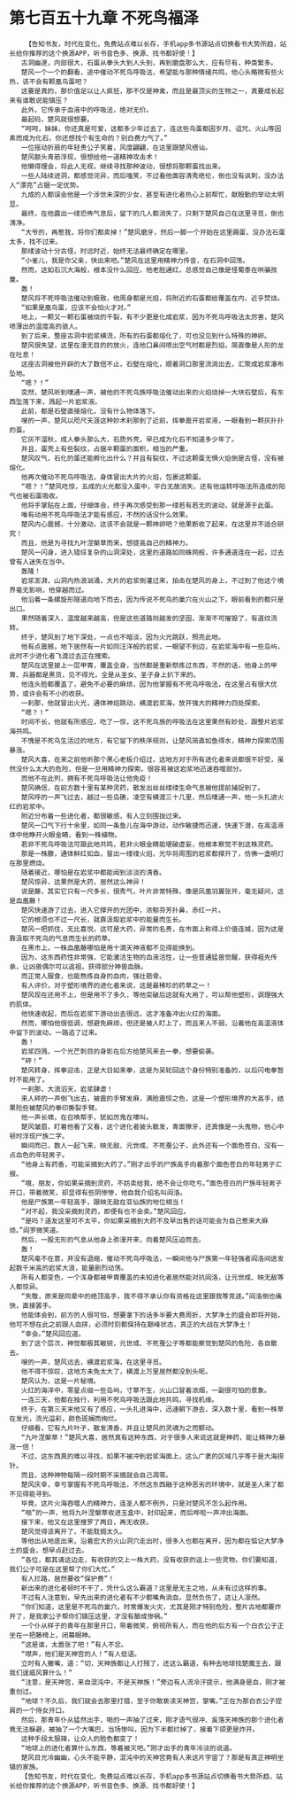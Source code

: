 # 第七百五十九章 不死鸟福泽
        【告知书友，时代在变化，免费站点难以长存，手机app多书源站点切换看书大势所趋，站长给你推荐的这个换源APP，听书音色多、换源、找书都好使！】
       古洞幽邃，内部很大，石蛋从拳头大到人头到，再到磨盘那么大，应有尽有，种类繁多。
       楚风一个一个的翻看，途中催动不死鸟呼吸法，希望能与那种情绪共鸣，他心头略微有些火热，该不会有颗凰鸟蛋吧？
       这要是真的，那价值足以让人疯狂，那不仅是神禽，而且是最顶尖的生物之一，真要成长起来有谁敢说能镇压？
       此外，它传承于血液中的呼吸法，绝对无价。
       最起码，楚风就很想要。
       “呵呵，妹妹，你还真是可爱，这都多少年过去了，连这些鸟蛋都因岁月、诅咒、火山等因素而成为化石，你还想找个有生命的？别白费力气了。”
       一位摇动折扇的年轻贵公子笑着，风度翩翩，在这里跟楚风搭讪。
       楚风额头青筋浮现，很想给他一道精神攻击术！
       他懒得理会，将此人无视，继续寻找那种波动，很想将那颗蛋找出来。
       一些人陆续进洞，都感觉诧异，而后嗤笑，不过看他面容清秀绝伦，倒也没有讽刺，没办法人“漂亮”占据一定优势。
       九成的人都误会他是一个涉世未深的少女，甚至有进化者热心上前帮忙，献殷勤的举动太明显。
       最终，在他露出一缕恐怖气息后，留下的几人都消失了，只剩下楚风自己在这里寻觅，倒也清净。
       “大爷的，再惹我，将你们都卖掉！”楚风磨牙，然后一脚一个开始在这里踢蛋，没办法石蛋太多，找不过来。
       那缕波动十分古怪，时远时近，始终无法最终确定在哪里。
       “小雀儿，我是你父亲，快出来吧。”楚风在这里用精神力传音，在石洞中回荡。
       然而，这如石沉大海般，根本没什么回应，他老脸通红，总感觉自己像是怪蜀黍在哄骗孩童。
       轰！
       楚风将不死呼吸法催动到极致，他周身都是光焰，将附近的石蛋都给覆盖在内，近乎焚烧。
       “如果是凰鸟蛋，应该不会怕火才对。”
       地上，一颗又一颗石蛋被烧的干裂，有不少更是化成岩浆，因为不死鸟呼吸法太厉害，楚风喷薄出的温度高的骇人。
       到了后来，整座古洞中岩浆横流，所有的石蛋都熔化了，可也没见到什么特殊的神卵。
       楚风很失望，这里在漫无目的的放火，连他口鼻间喷出空气时都是烈焰，简直像是人形的龙在吐息！
       这座古洞被他开辟的大了数倍不止，石壁在熔化，顺着洞口那里流淌出去，汇聚成岩浆瀑布坠地。
       “嗯？！”
       突然，楚风听到噗通一声，被他的不死鸟族呼吸法催动出来的火焰烧掉一大块石壁后，有东西坠落下来，溅起一片岩浆液。
       此前，都是石壁直接熔化，没有什么物体落下。
       嗖的一声，楚风以咫尺天涯这种妙术刹那到了近前，挥拳震开岩浆液，一眼看到一颗灰扑扑的蛋。
       它灰不溜秋，成人拳头那么大，石质外壳，早已成为化石不知道多少年了。
       并且，蛋壳上有些裂纹，占据半颗蛋的面积，相当的严重。
       楚风叹气，石化的蛋还能孵化出什么？并且有裂纹，不过这颗蛋无惧火焰倒是古怪，没有被熔化。
       他再次催动不死鸟呼吸法，身体冒出大片的火焰，包裹这颗蛋。
       “嗯？！”楚风吃惊，五成的火光都没入蛋中，平白无故消失，还有他运转呼吸法所造成的阳气也被石蛋吸收。
       他将手掌贴在上面，仔细体会，终于再次感受到那一缕若有若无的波动，就是源于此蛋。
       唯有动用不死鸟呼吸法才能有感应，不然的话没什么效果。
       楚风内心震撼，十分激动，这该不会就是一颗神卵吧？他果断收了起来，在这里并不适合研究！
       而且，他是为寻找九叶涅槃草而来，想提高自己的精神力。
       楚风一闪身，进入错综复杂的山洞深处，这里的道路如同蛛网般，许多通道连在一起，过去曾有人迷失在当中。
       轰隆！
       岩浆澎湃，山洞内热浪汹涌，大片的岩浆倒灌过来，拍击在楚风的身上，不过到了他这个境界毫无影响，他穿越而过。
       他沿着一条螺旋形隧道向地下而去，因为传说不死鸟的巢穴在火山之下，眼前看到的都只是出口。
       果然随着深入，温度越来越高，但是这些道路则越发的坚固，渐渐不可摧毁了，有道纹流转。
       终于，楚风到了地下深处，一点也不暗淡，因为火光跳跃，照亮此地。
       他有点震撼，地下居然有一片如同汪洋般的岩浆，一眼望不到边，在岩浆海中有一些岛屿，此时不少进化者飞渡过去正在搜索。
       楚风在这里披上一层甲胄，覆盖全身，当然都是重新祭炼过东西，不然的话，他身上的甲胄、兵器都是黑货，见不得光，全是从圣女、圣子身上扒下来的。
       他连头脸都覆盖了，避免不必要的麻烦，因为他掌握有不死鸟呼吸法，在这里占有很大优势，或许会有不小的收获。
       一刹那，他就冒出火光，通体神焰跳动，横渡岩浆海，放开强大的精神力四处探索。
       “嗯？！”
       时间不长，他就有所感应，吃了一惊，这不死鸟族的呼吸法在这里果然有妙处，跟整片岩浆海共鸣。
       不愧是不死鸟生活过的地方，有它留下的秩序规则，让楚风简直如鱼得水，精神力探索范围暴涨。
       楚风大喜，在来之前他听那个黑心老板介绍过，这地方对于所有进化者来说都很不好受，虽然没什么太大的危险，但是一旦用精神力探索，很容易被这岩浆地迅速吞噬部分。
       而他不在此列，拥有不死鸟呼吸法让他免疫！
       楚风确信，在前方数十里有某种灵药，散发出丝丝缕缕生命气息被他提前捕捉到了。
       楚风呼的一声飞过去，越过一些岛礁，凌空有横渡三十几里，然后噗通一声，他一头扎进火红的岩浆中。
       附近分布着一些进化者，都很敏感，有人立刻围拢过来。
       楚风一口气下行十余里，如同一条鱼儿在海中游动，动作敏捷而迅速，快速下潜，在高温液体中他睁开火眼金睛，看到一株植物。
       若非不死鸟呼吸法可跟此地共鸣，若非火眼金睛能堪破虚妄，他根本察觉不到这株灵药。
       那是一株滕，通体鲜红如血，冒出一缕缕火焰，光华将周围的岩浆都撑开了，仿佛一盏明灯在那里燃烧。
       随着接近，哪怕是在岩浆中都能闻到淡淡的清香。
       楚风惊异，这果然是大药，居然这么神异！
       说是藤，其实它只有一尺多长，很秀气，叶片非常特殊，像是凤凰羽翼张开，毫无疑问，这是血凰藤！
       楚风快速游了过去，进入它撑开的光团中，浓郁芬芳扑鼻，赤红一片。
       它的根须也不过一尺长，就靠汲取岩浆中的能量而生长。
       楚风一把抓住，无比喜悦，这可是大药，异常的名贵，在市面上称得上价值连城，因为这是靠汲取不死鸟的气息而生长的药草。
       在黑市上，一株血凰藤哪怕是用十滴天神液都不见得能换到。
       因为，这东西药性非常强，它能激活生物的血液活性，让一些普通猛兽觉醒，获得祖先传承，让凶兽偶尔可以返祖，获得部分神兽血脉。
       而正常人服食，也能熬炼自身的血肉，强壮筋骨。
       有人评价，对于塑形境界的进化者来说，这是最稀珍的药草之一！
       楚风现在还用不上，但是用不了多久，等他突破后这就有大用了，可以帮他塑形，调理强大的肌体。
       他快速收起，而后在岩浆下游动出去很远，这才准备冲出火红的海面。
       然而，哪怕他很低调，想避免麻烦，但还是被人盯上了，而且来人不弱，沿着他在高温液体中留下的波动，一路追了过来。
       轰！
       岩浆四溅，一个光芒刺目的身影在后方给楚风来去一拳，想要偷袭。
       “砰！”
       楚风转身，挥拳迎击，正是大日如来拳，这是为吴轮回这个身份特别准备的，以后闪电拳暂时不能用了。
       一刹那，大浪滔天，岩浆肆虐！
       来人砰的一声倒飞出去，被震的手臂发麻，满脸震惊之色，这是一个塑形境界的大高手，结果险些被楚风的拳印撕裂手臂。
       他一声长啸，在召唤帮手，犹如厉鬼在嚎叫。
       楚风皱眉，盯着他看了又看，这个进化者披头散发，青面獠牙，还真像是一头鬼物，他心中顿时浮现尸族二字。
       瞬间而已，数人一起飞来，映无敌、元世成、不死蚕公子，此外还有一个面色苍白、没有一点血色的年轻男子。
       “他身上有药香，可能采摘到大药了。”刚才出手的尸族高手向着那个面色苍白的年轻男子汇报。
       “哦，朋友，你如果采摘到灵药，不妨卖给我，绝不会让你吃亏。”面色苍白的尸族年轻男子开口，带着微笑，却显得有些阴惨惨，他自我介绍名叫阎洛。
       他是尸族第一年轻高手，跟映无敌在亚仙族的地位相当！
       “对不起，我没采摘到灵药，即便有也不会卖。”楚风回应。
       “是吗？道友这里可不太平，你如果采摘到大药不及早出售的话可能会为自己惹来大麻烦。”阎罗微笑道。
       然后，一股无形的气息从他身上弥漫开来，向着楚风压迫而去。
       轰！
       楚风毫不在意，并没有退缩，催动不死鸟呼吸法，一瞬间他与尸族第一年轻强者阎洛间迸发起数千米高的岩浆大浪，能量剧烈动荡。
       所有人都变色，一个浑身都被甲胄覆盖的未知进化者居然能对抗阎洛，让元世成、映无敌等人都惊异。
       “失敬，原来是同辈中的绝顶高手，我不得不承认你有资格在这里跟我等竞逐。”阎洛倒也痛快，直接罢手。
       他能体会到，前方的人很可怕，想要拿下的话多半要大费周折，大梦净土的盛会即将开始，他可不想在此之前跟人血拼，必须时刻都保持在巅峰状态，真正的大战在大梦净土！
       “幸会。”楚风回应道。
       到了这个层次，神觉都极其敏锐，元世成、不死蚕公子等都能察觉到楚风的危险，各自散去。
       嗖的一声，楚风远去，横渡岩浆海，在这里寻觅。
       他不得不惊叹，这地方未免太大了，横渡上万里居然都没到头呢。
       楚风认为，这是一片秘境。
       火红的海洋中，零星点缀一些岛屿，寸草不生，火山口冒着浓烟，一副很可怕的景象。
       一连三天，他都在独行，利用不死鸟呼吸法跟此地共鸣，寻找机缘。
       终于，在第三天末他又有了感应，一头扎进海中，迅速朝下游去，深入数十里，看到一株草在发光，流光溢彩，颜色斑斓而绚烂。
       仔细看，它有九片叶子，散发清香，并且让楚风的灵魂为之而颤动。
       “九叶涅槃草！”楚风大喜，居然真有这种东西，对于很多人来说这就是神药，能让精神力暴涨一倍！
       不过，这东西真的难以寻找，如果不被冲到岩浆海面上，这么广袤的区域几乎等于是大海捞针。
       而且，这种神物每隔一段时期不采摘就会自己凋零。
       楚风庆幸，幸亏掌握有不死鸟呼吸法，不然这东西融于这种恶劣的环境中，就是圣人来了都不见得能寻到。
       毕竟，这片火海吞噬人的精神力，连圣人都不例外，只是对楚风不怎么起作用。
       “啪”的一声，他将九叶涅槃草收进玉盒中，封印起来，而后哗啦一声冲出海面。
       接下来，他又在这里搜罗了两日，再无收获。
       楚风觉得该离开了，不能耽搁太久。
       等他出从地底出来，沿着宏大的火山洞穴走出时，很多人也都在离开，因为都在惦记大梦净土的盛会，想早点赶过去。
       “各位，都其请这边走，有收获的交上一株大药，没有收获的送上一些灵物。你们要知道，我们公子可是在这里帮了你们大忙。”
       有人拦路，居然要收“保护费”！
       新出来的进化者顿时不干了，凭什么这么霸道？这里是无主之地，从未有过这样的事。
       不过有人注意到，早先出来的进化者有不少都嘴角淌血，显然负伤了，这让人凛然。
       “你们知道，这里是不死鸟的巢穴，时常爆发火灾，尤其是刚才特别危险，整片古地都要炸开了，是我家公子帮你们镇压这里，才没有酿成惨祸。”
       一个仆从样子的青年在那里开口，带着微笑，俯视所有人，而在他的后方有一个白衣公子正坐在一把藤椅上，闭幕眼神。
       “这是谁，太嚣张了吧！”有人不忿。
       “噤声，他们是天神宫的人！”有人低语。
       立时有人撇嘴，道：“切，天神族都让人打残了，还这么霸道，有种去地球找楚魔王去，跟我们逞威风算什么！”
       “注意，是天神宫，来自混沌中，不是天神族！”旁边有人流冷汗提示，他满身是血，刚才被重创过。
       “地球？不久后，我们就会去那里打猎，至于你敢亵渎天神宫，掌嘴。”正在为那白衣公子捏肩的一个侍女开口。
       然后，那青年仆从猛然出手，啪的一声抽了过来，刚才语气很冲、奚落天神族的那个进化者竟无法躲避，被抽了一个大嘴巴，当场惨叫，因为下半都烂掉了，接着下颌更是炸开。
       这种手段太狠辣，让众人的脸色都变了！
       “地球上的进化者算什么东西，等着被灭吧。”刚才出手的青年冷淡的说道。
       楚风目光冷幽幽，心头不能平静，混沌中的天神宫竟有人来这片宇宙了？那是有真正神明坐镇的家族。
       【告知书友，时代在变化，免费站点难以长存，手机app多书源站点切换看书大势所趋，站长给你推荐的这个换源APP，听书音色多、换源、找书都好使！】